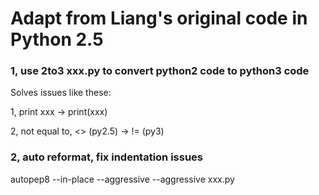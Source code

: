 # Adapt from Liang's original code in Python 2.5

### 1, use 2to3 xxx.py to convert python2 code to python3 code
Solves issues like these:

1, print xxx  -> print(xxx)

2, not equal to, <> (py2.5) -> != (py3)

### 2, auto reformat, fix indentation issues
autopep8 --in-place --aggressive --aggressive xxx.py

